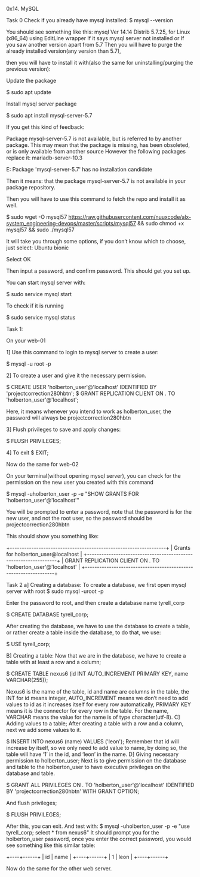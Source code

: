 0x14. MySQL

Task 0
Check if you already have mysql installed:
$ mysql --version

You should see something like this:
mysql  Ver 14.14 Distrib 5.7.25, for Linux (x86_64) using  EditLine wrapper
If it says mysql server not installed or If you saw another version apart from 5.7
Then you will have to purge the already installed version(any version than 5.7),

then you will have to install it with(also the same for uninstalling/purging the previous version):

Update the package

$ sudo apt update


Install mysql server package

$ sudo apt install mysql-server-5.7

If you get this kind of feedback:

Package mysql-server-5.7 is not available, but is referred to by another package.
This may mean that the package is missing, has been obsoleted, or
is only available from another source
However the following packages replace it:
  mariadb-server-10.3

E: Package 'mysql-server-5.7' has no installation candidate


Then it means:
 that the package mysql-server-5.7 is not available in your package repository.

Then you will have to use this command to fetch the repo and install it as well.

$ sudo wget -O mysql57 https://raw.githubusercontent.com/nuuxcode/alx-system_engineering-devops/master/scripts/mysql57 && sudo chmod +x mysql57 &&  sudo ./mysql57


It will take you through some options, if you don’t know which to choose, just select:
Ubuntu bionic

Select OK

Then input a password, and confirm password.
This should get you set up.

You can start mysql server with:

$ sudo service mysql start

To check if it is running

$ sudo service mysql status

Task 1:

On your web-01

1]
Use this command to login to mysql server to create a user:

$ mysql -u root -p

2]
To create a user and give it the necessary permission.


$ CREATE USER 'holberton_user'@'localhost' IDENTIFIED BY 'projectcorrection280hbtn';
$ GRANT REPLICATION CLIENT ON *.* TO 'holberton_user'@'localhost';

Here, it means whenever you intend to work as holberton_user, the password will always be projectcorrection280hbtn

3]
Flush privileges to save and apply changes:

$ FLUSH PRIVILEGES;

4]
To exit
$ EXIT;

Now do the same for web-02

On your terminal(without opening mysql server), you can check for the permission on the new user you created with this command

$ mysql -uholberton_user -p -e "SHOW GRANTS FOR 'holberton_user'@'localhost'"

You will be prompted to enter a password, note that the password is for the new user, and not the root user, so the password should be projectcorrection280hbtn

This should show you something like:

+-----------------------------------------------------------------+
| Grants for holberton_user@localhost                             |
+-----------------------------------------------------------------+
| GRANT REPLICATION CLIENT ON *.* TO 'holberton_user'@'localhost' |
+-----------------------------------------------------------------+


Task 2
a]
Creating a database:
To create a database, we first open mysql server with root
$ sudo mysql -uroot -p

Enter the password to root, and then create a database name tyrell_corp

$ CREATE DATABASE tyrell_corp;

After creating the database, we have to use the database to create a table, or rather create a table inside the database, to do that, we use:

$ USE tyrell_corp;

B]
Creating a table:
Now that we are in the database, we have to create a table with at least a row and a column;

$ CREATE TABLE nexus6 (id INT AUTO_INCREMENT PRIMARY KEY, name VARCHAR(255));

Nexus6 is the name of the table, id and name are columns in the table, the INT for id means integer, AUTO_INCREMENT means we don’t need to add values to id as it increases itself for every row automatically, PRIMARY KEY means it is the connector for every row in the table. For the name, VARCHAR means the value for the name is of type character(utf-8).
C]
Adding values to a table;
After creating a table with a row and a column, next we add some values to it.

$ INSERT INTO nexus6 (name) VALUES ('leon');
Remember that id will increase by itself, so we only need to add value to name, by doing so, the table will have ‘1’ in the id, and ‘leon’ in the name.
D]
Giving necessary permission to holberton_user;
Next is to give permission on the database and table to the holberton_user to have executive privileges on the database and table.

$ GRANT ALL PRIVILEGES ON *.* TO 'holberton_user'@'localhost' IDENTIFIED BY 'projectcorrection280hbtn' WITH GRANT OPTION;

And flush privileges;

$ FLUSH PRIVILEGES;

After this, you can exit.
And test with:
$ mysql -uholberton_user -p -e "use tyrell_corp; select * from nexus6"
It should prompt you for the holberton_user password, once you enter the correct password, you would see something like this similar table:

+----+------+
| id | name |
+----+------+
|  1 | leon |
+----+------+

Now do the same for the other web server.

